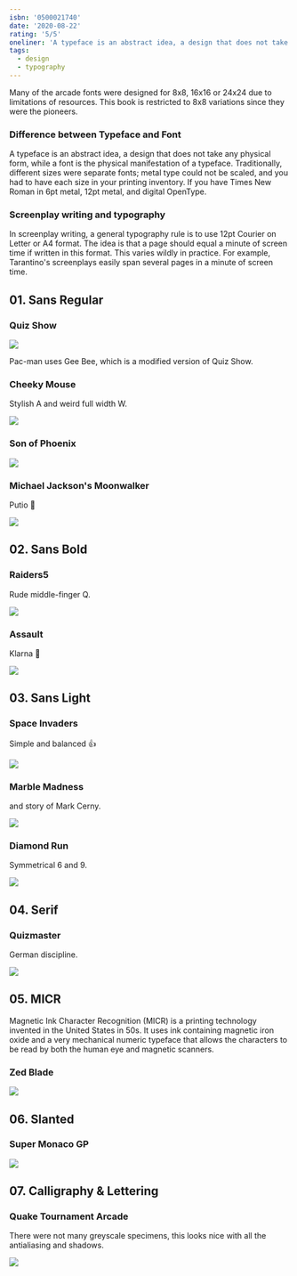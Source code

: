 ```yaml
---
isbn: '0500021740'
date: '2020-08-22'
rating: '5/5'
oneliner: 'A typeface is an abstract idea, a design that does not take any physical form, while a font is the physical manifestation of a typeface.'
tags:
  - design
  - typography
---
```


Many of the arcade fonts were designed for 8x8, 16x16 or 24x24 due to limitations of resources. This book is restricted to 8x8 variations since they were the pioneers.

### Difference between Typeface and Font

A typeface is an abstract idea, a design that does not take any physical form, while a font is the physical manifestation of a typeface. Traditionally, different sizes were separate fonts; metal type could not be scaled, and you had to have each size in your printing inventory. If you have Times New Roman in 6pt metal, 12pt metal, and digital OpenType.

### Screenplay writing and typography

In screenplay writing, a general typography rule is to use 12pt Courier on Letter or A4 format. The idea is that a page should equal a minute of screen time if written in this format. This varies wildly in practice. For example, Tarantino's screenplays easily span several pages in a minute of screen time.

## 01. Sans Regular

### Quiz Show

![](/images/books/arcade-game-typography/arcade-game-typography-1.jpg)

Pac-man uses Gee Bee, which is a modified version of Quiz Show.

### Cheeky Mouse

Stylish A and weird full width W.

![](/images/books/arcade-game-typography/arcade-game-typography-2.jpg)

### Son of Phoenix

![](/images/books/arcade-game-typography/arcade-game-typography-0.jpg)

### Michael Jackson's Moonwalker

Putio 🤠

![](/images/books/arcade-game-typography/arcade-game-typography-3.jpg)

## 02. Sans Bold

### Raiders5

Rude middle-finger Q.

![](/images/books/arcade-game-typography/arcade-game-typography-4.jpg)

### Assault

Klarna 💅

![](/images/books/arcade-game-typography/arcade-game-typography-5.jpg)

## 03. Sans Light

### Space Invaders

Simple and balanced 👍

![](/images/books/arcade-game-typography/arcade-game-typography-6.jpg)

### Marble Madness

and story of Mark Cerny.

![](/images/books/arcade-game-typography/arcade-game-typography-7.jpg)

### Diamond Run

Symmetrical 6 and 9.

![](/images/books/arcade-game-typography/arcade-game-typography-8.jpg)

## 04. Serif

### Quizmaster

German discipline.

![](/images/books/arcade-game-typography/arcade-game-typography-9.jpg)

## 05. MICR

Magnetic Ink Character Recognition (MICR) is a printing technology invented in the United States in 50s. It uses ink containing magnetic iron oxide and a very mechanical numeric typeface that allows the characters to be read by both the human eye and magnetic scanners.

### Zed Blade

![](/images/books/arcade-game-typography/arcade-game-typography-10.jpg)

## 06. Slanted

### Super Monaco GP

![](/images/books/arcade-game-typography/arcade-game-typography-11.jpg)

## 07. Calligraphy & Lettering

### Quake Tournament Arcade

There were not many greyscale specimens, this looks nice with all the antialiasing and shadows.

![](/images/books/arcade-game-typography/arcade-game-typography-12.jpg)
